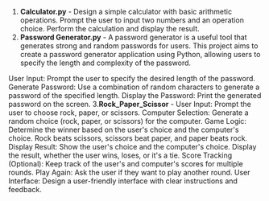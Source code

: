 1. **Calculator.py** - Design a simple calculator with basic arithmetic operations. Prompt the user to input two numbers and an operation choice. Perform the calculation and display the result.
2. **Password Generator.py** - A password generator is a useful tool that generates strong and random passwords for users. 
This project aims to create a password generator application using Python, allowing
users to specify the length and complexity of the password.

User Input: Prompt the user to specify the desired length of the password.
Generate Password: Use a combination of random characters to generate a password of
the specified length.
Display the Password: Print the generated password on the screen.
3.**Rock_Paper_Scissor** - User Input: Prompt the user to choose rock, paper, or scissors.
Computer Selection: Generate a random choice (rock, paper, or scissors) for the computer.
Game Logic: Determine the winner based on the user's choice and the computer's choice.
Rock beats scissors, scissors beat paper, and paper beats rock.
Display Result: Show the user's choice and the computer's choice. Display the result, whether the user wins, loses, or it's a tie. Score Tracking (Optional):
Keep track of the user's and computer's scores for multiple rounds.
Play Again: Ask the user if they want to play another round.
User Interface: Design a user-friendly interface with clear instructions and feedback.

